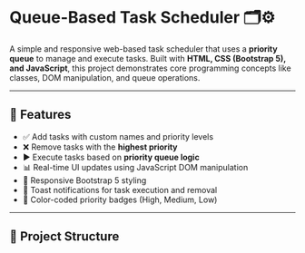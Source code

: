 # Queue-Based Task Scheduler 🗂️⚙️

A simple and responsive web-based task scheduler that uses a **priority queue** to manage and execute tasks. Built with **HTML, CSS (Bootstrap 5), and JavaScript**, this project demonstrates core programming concepts like classes, DOM manipulation, and queue operations.

---

## 🚀 Features

- ✅ Add tasks with custom names and priority levels
- ❌ Remove tasks with the **highest priority**
- ▶️ Execute tasks based on **priority queue logic**
- 📊 Real-time UI updates using JavaScript DOM manipulation
- 🎨 Responsive Bootstrap 5 styling
- 🔔 Toast notifications for task execution and removal
- 🔵 Color-coded priority badges (High, Medium, Low)

---

## 📁 Project Structure
